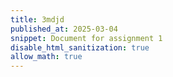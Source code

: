 ```yaml
---
title: 3mdjd
published_at: 2025-03-04
snippet: Document for assignment 1
disable_html_sanitization: true
allow_math: true
---
```


